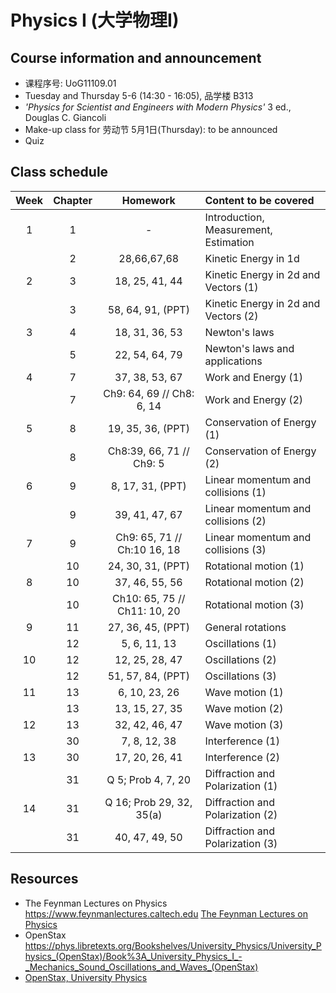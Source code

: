 # Physics I (大学物理I)
<!-- [Go to Class diary](#Class-diary) -->
## Course information and announcement
* 课程序号: UoG11109.01
* Tuesday and Thursday 5-6 (14:30 - 16:05), 品学楼 B313
* _'Physics for Scientist and Engineers with Modern Physics'_ 3 ed., Douglas C. Giancoli
* Make-up class for 劳动节 5月1日(Thursday): to be announced
* Quiz

## Class schedule
Week|Chapter|Homework|Content to be covered|
| :--: | :--: |:--: | :--- |
|1|1|-|Introduction, Measurement, Estimation|
||2 |28,66,67,68|Kinetic Energy in 1d|
|2|3 |18, 25, 41, 44|Kinetic Energy in 2d and Vectors (1)|
||3 |58, 64, 91, (PPT)|Kinetic Energy in 2d and Vectors (2)|
|3|4 |18, 31, 36, 53|Newton's laws |
||5 | 22, 54, 64, 79|Newton's laws and applications|
|4|7| 37, 38, 53, 67|Work and Energy (1)|
||7 |Ch9: 64, 69 // Ch8: 6, 14|Work and Energy (2)|
|5|8|19, 35, 36, (PPT)|Conservation of Energy (1)|
||8 |Ch8:39, 66, 71 //  Ch9: 5|Conservation of Energy (2)|
|6|9|8, 17, 31, (PPT) |Linear momentum and collisions (1)|
||9 |39, 41, 47, 67|Linear momentum and collisions (2)|
|7|9 |Ch9: 65, 71 // Ch:10  16, 18|Linear momentum and collisions (3)|
||10|24, 30, 31, (PPT)|Rotational motion (1)|
|8|10|37, 46, 55, 56|Rotational motion (2)|
||10|Ch10: 65, 75 // Ch11: 10, 20|Rotational motion (3)|
|9|11|27, 36, 45, (PPT)|General rotations|
||12| 5, 6, 11, 13|Oscillations (1)|
|10|12|12, 25, 28, 47|Oscillations (2)|
||12|51, 57, 84, (PPT)|Oscillations (3)|
|11|13|6, 10, 23, 26|Wave motion (1)|
||13|13, 15, 27, 35|Wave motion (2)|
|12|13|32, 42, 46, 47|Wave motion (3)|
||30|7, 8, 12, 38|Interference (1)|
|13|30|17, 20, 26, 41|Interference (2)|
||31|Q 5; Prob 4, 7, 20 |Diffraction and Polarization (1)|
|14|31|Q 16; Prob 29, 32, 35(a)|Diffraction and Polarization (2)|
||31|40, 47, 49, 50|Diffraction and Polarization (3)|

## Resources
* The Feynman Lectures on Physics https://www.feynmanlectures.caltech.edu [The Feynman Lectures on Physics]([https://www.google.com](https://www.feynmanlectures.caltech.edu) "Go to The Feynman Lectures on Physics")
* OpenStax https://phys.libretexts.org/Bookshelves/University_Physics/University_Physics_(OpenStax)/Book%3A_University_Physics_I_-_Mechanics_Sound_Oscillations_and_Waves_(OpenStax)
* [OpenStax, University Physics]( https://phys.libretexts.org/Bookshelves/University_Physics/University_Physics_(OpenStax)/Book%3A_University_Physics_I_-_Mechanics_Sound_Oscillations_and_Waves_(OpenStax) )





